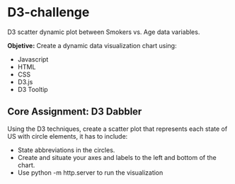 # D3-challenge
D3 scatter dynamic plot between Smokers vs. Age data variables.

**Objetive:** Create a dynamic data visualization chart using:
- Javascript
- HTML
- CSS
- D3.js
- D3 Tooltip

## Core Assignment: D3 Dabbler
Using the D3 techniques, create a scatter plot that represents each state of US with circle elements, it has to include:
- State abbreviations in the circles.
- Create and situate your axes and labels to the left and bottom of the chart.
- Use python -m http.server to run the visualization


